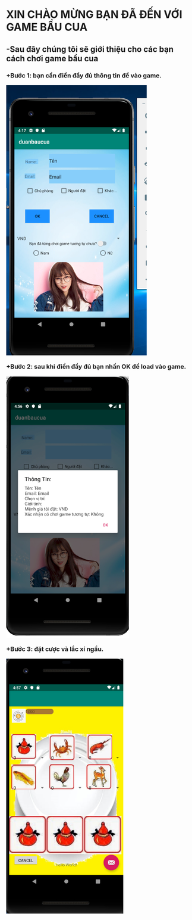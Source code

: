 <h1> XIN CHÀO MỪNG BẠN ĐÃ ĐẾN VỚI GAME BẦU CUA <br>
<h2> -Sau đây chúng tôi sẽ giới thiệu cho các bạn cách chơi game bầu cua </h2>
<h3>+Bước 1: bạn cần điền đầy đủ thông tin để vào game. <br> 
  
 ![img](hinh1.png)
 
+Bước 2: sau khi điền đầy đủ bạn nhấn OK để load vào game.<br>

![img](hinh2.png)

+Bước 3: đặt cược và lắc xí ngầu.<br> 

![img](hinh3.png)</h3>

</h1>
